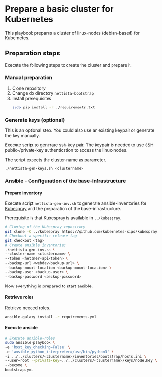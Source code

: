# Prepare a basic cluster for Kubernetes
This playbook prepares a cluster of linux-nodes (debian-based) for Kubernetes.

## Preparation steps

Execute the following steps to create the cluster and prepare it.

### Manual preparation 
1. Clone repository
2. Change do directory `nettista-bootstrap`
3. Install prerequisites 
    ```bash
    sudo pip install -r ./requirements.txt
    ```

### Generate keys (optional)
This is an optional step. You could also use an existing keypair or generate the key manually. 

Execute script to generate ssh-key pair. The keypair is needed to use SSH public-/private-key authentication to access the linux-nodes.

The script expects the cluster-name as parameter. 

```bash
./nettista-gen-keys.sh <clustername>
```

### Ansible - Configuration of the base-infrastructure

#### Prepare inventory

Execute script `nettista-gen-inv.sh` to generate ansible-inventories for [Kubespray](https://kubespray.io) and the preparation of the base-infrastructure.

Prerequisite is that Kubespray is available in `../kubespray`.

```bash
# Cloning of the Kubespray repository
git clone -C ../kubespray https://github.com/kubernetes-sigs/kubespray.git
# Checkout a specific release-tag
git checkout <tag>
# Create ansible inventories
./nettista-gen-inv.sh \
--cluster-name <clustername> \
--token <hetzner-api-token> \
--backup-url <webdav-backup-url> \
--backup-mount-location <backup-mount-location> \ 
--backup-user <backup-user> \
--backup-password <backup-password>
```
Now everything is prepared to start ansible. 
#### Retrieve roles
Retrieve needed roles.

```bash
ansible-galaxy install -r requirements.yml
```

#### Execute ansible

```bash
# Execute ansible-roles
sudo ansible-playbook \
-e 'host_key_checking=False' \
-e 'ansible_python_interpreter=/usr/bin/python3' \
-i ../../clusters/<clustername>/inventories/bootstrap/hosts.ini \
--user=root --private-key=../../clusters/<clustername>/keys/node.key \
--become \
bootstrap.yml
```